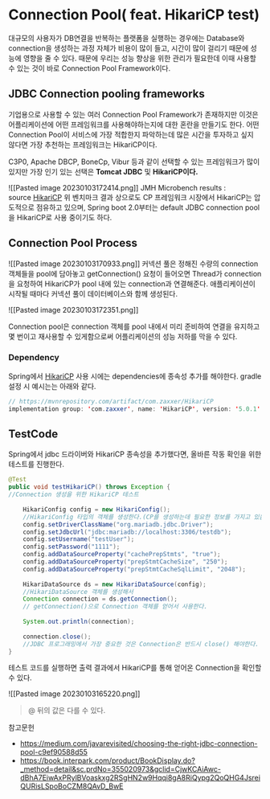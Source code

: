 # Connection Pool( feat. HikariCP test)
대규모의 사용자가 DB연결을 반복하는 플랫폼을 실행하는 경우에는 Database와 connection을 생성하는 과정 자체가 비용이 많이 들고, 시간이 많이 걸리기 때문에 성능에 영향을 줄 수  있다. 때문에 우리는 성능 향상을 위한 관리가 필요한데 이때 사용할 수 있는 것이 바로 Connection Pool Framework이다.

## JDBC Connection pooling frameworks
기업용으로 사용할 수 있는 여러 Connection Pool Framework가 존재하지만 이것은 어플리케이션에 어떤 프레임워크를 사용해야하는지에 대한 혼란을 만들기도 한다. 어떤 Connection Pool이 서비스에 가장 적합한지 파악하는데 많은 시간을 투자하고 싶지 않다면 가장 추천하는 프레임워크는 HikariCP이다.

C3P0, Apache DBCP, BoneCp, Vibur 등과 같이 선택할 수 있는 프레임워크가 많이 있지만 가장 인기 있는 선택은 **Tomcat JDBC** 및 **HikariCP이다.**

![[Pasted image 20230103172414.png]]
JMH Microbench results : source [HikariCP](https://github.com/brettwooldridge/HikariCP)
위 벤치마크 결과 상으로도 CP 프레임워크 시장에서  HikariCP는 압도적으로 점유하고 있으며, Spring boot 2.0부터는 default JDBC connection pool을 HikariCP로 사용 중이기도 하다. 

## Connection Pool Process

![[Pasted image 20230103170933.png]]
커넥션 풀은 정해진 수량의 connection 객체들을 pool에 담아놓고 getConnection() 요청이 들어오면 Thread가 connection을 요청하여 HikariCP가 pool 내에 있는 connection과 연결해준다. 애플리케이션이 시작될 때마다 커넥션 풀이 데이터베이스와 함께 생성된다.

![[Pasted image 20230103172351.png]]

Connection pool은 connection 객체를 pool 내에서 미리 준비하여 연결을 유지하고 몇 번이고 재사용할 수 있게함으로써 어플리케이션의 성능 저하를 막을 수 있다. 

### Dependency
Spring에서 [HikariCP](https://mvnrepository.com/artifact/com.zaxxer/HikariCP) 사용 시에는 dependencies에 종속성 추가를 해야한다. 
gradle 설정 시 예시는는 아래와 같다.  
```java
// https://mvnrepository.com/artifact/com.zaxxer/HikariCP
implementation group: 'com.zaxxer', name: 'HikariCP', version: '5.0.1'

```

## TestCode
Spring에서 jdbc 드라이버와 HikariCP 종속성을 추가했다면, 올바른 작동 확인을 위한 테스트를 진행한다. 
```java
@Test  
public void testHikariCP() throws Exception { 
//Connection 생성을 위한 HikariCP 테스트  
  
    HikariConfig config = new HikariConfig(); 
    //HikariConfig 타입의 객체를 생성한다.(CP를 생성하는데 필요한 정보를 가지고 있음)  
    config.setDriverClassName("org.mariadb.jdbc.Driver");  
    config.setJdbcUrl("jdbc:mariadb://localhost:3306/testdb");  
    config.setUsername("testUser");  
    config.setPassword("1111");  
    config.addDataSourceProperty("cachePrepStmts", "true");  
    config.addDataSourceProperty("prepStmtCacheSize", "250");  
    config.addDataSourceProperty("prepStmtCacheSqlLimit", "2048");  
  
    HikariDataSource ds = new HikariDataSource(config); 
    //HikariDataSource 객체를 생성해서  
    Connection connection = ds.getConnection(); 
    // getConnection()으로 Connection 객체를 얻어서 사용한다.  
  
    System.out.println(connection);  
  
    connection.close();  
	//JDBC 프로그래밍에서 가장 중요한 것은 Connection은 반드시 close() 해야한다.
}
```

테스트 코드를 실행하면 출력 결과에서 HikariCP를 통해 얻어온 Connection을 확인할 수 있다.

![[Pasted image 20230103165220.png]]

>@ 뒤의 값은 다를 수 있다. 

참고문헌
- https://medium.com/javarevisited/choosing-the-right-jdbc-connection-pool-c9ef90588d55
- https://book.interpark.com/product/BookDisplay.do?_method=detail&sc.prdNo=355020973&gclid=CjwKCAiAwc-dBhA7EiwAxPRylBVoaskxg2RSgHN2w9Hqqi8gA8RiQypg2QoQHG4JsreiQURisLSpoBoCZM8QAvD_BwE